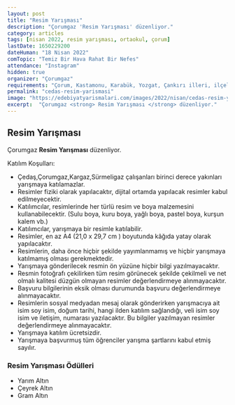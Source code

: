 ```yaml
---
layout: post
title: "Resim Yarışması"
description: "Çorumgaz 'Resim Yarışması' düzenliyor."
category: articles
tags: [nisan 2022, resim yarışması, ortaokul, çorum]
lastDate: 1650229200
dateHuman: "18 Nisan 2022"
comTopic: "Temiz Bir Hava Rahat Bir Nefes"
attendance: "Instagram"
hidden: true
organizer: "Çorumgaz"
requirements: "Çorum, Kastamonu, Karabük, Yozgat, Çankırı illeri, ilçeleri ve beldelerindeki 10-13 yaş ve aralığındaki çocuklar katılabilir."
permalink: "cedas-resim-yarismasi"
image: "https://edebiyatyarismalari.com/images/2022/nisan/cedas-resim-yarismasi.jpg"
excerpt:  "Çorumgaz <strong> Resim Yarışması </strong> düzenliyor."
---
```


## Resim Yarışması
Çorumgaz **Resim Yarışması** düzenliyor.

Katılım Koşulları:
- Çedaş,Çorumgaz,Kargaz,Sürmeligaz çalışanları birinci derece yakınları yarışmaya katılamazlar.
- Resimler fiziki olarak yapılacaktır, dijital ortamda yapılacak resimler kabul edilmeyecektir.
- Katılımcılar, resimlerinde her türlü resim ve boya malzemesini kullanabilecektir. (Sulu boya, kuru boya, yağlı boya, pastel boya, kurşun kalem vb.)
- Katılımcılar, yarışmaya bir resimle katılabilir.
- Resimler, en az A4 (21,0 x 29,7 cm ) boyutunda kâğıda yatay olarak yapılacaktır.
- Resimlerin, daha önce hiçbir şekilde yayımlanmamış ve hiçbir yarışmaya katılmamış olması gerekmektedir. 
- Yarışmaya gönderilecek resmin ön yüzüne hiçbir bilgi yazılmayacaktır.
- Resmin fotoğrafı çekilirken tüm resim görünecek şekilde çekilmeli ve net olmalı kalitesi düzgün olmayan resimler değerlendirmeye alınmayacaktır.
- Başvuru bilgilerinin eksik olması durumunda başvuru değerlendirmeye alınmayacaktır.
- Resimlerin sosyal medyadan mesaj olarak gönderirken yarışmacıya ait isim soy isim, doğum tarihi, hangi ilden katılım sağlandığı, veli isim soy isim ve iletişim,  numarası yazılacaktır. Bu bilgiler yazılmayan resimler değerlendirmeye alınmayacaktır.
- Yarışmaya katılım ücretsizdir.
- Yarışmaya başvurmuş tüm öğrenciler yarışma şartlarını kabul etmiş sayılır.

### Resim Yarışması Ödülleri
- Yarım Altın
- Çeyrek Altın
- Gram Altın
